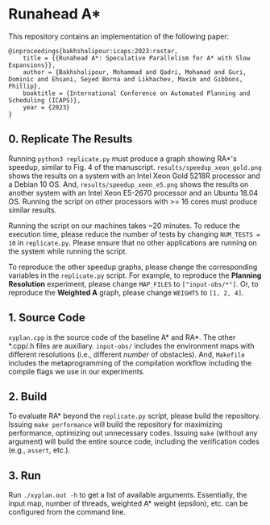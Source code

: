 # Runahead A\*

This repository contains an implementation of the following paper:

```
@inproceedings{bakhshalipour:icaps:2023:rastar,
    title = {{Runahead A*: Speculative Parallelism for A* with Slow Expansions}},
    author = {Bakhshalipour, Mohammad and Qadri, Mohamad and Guri, Dominic and Ehsani, Seyed Borna and Likhachev, Maxim and Gibbons, Phillip},
    booktitle = {International Conference on Automated Planning and Scheduling (ICAPS)},
    year = {2023}
}
```

## 0. Replicate The Results
Running `python3 replicate.py` must produce a graph showing RA\*'s speedup, similar to Fig. 4 of the manuscript. `results/speedup_xeon_gold.png` shows the results on a system with an Intel Xeon Gold 5218R processor and a Debian 10 OS. And, `results/speedup_xeon_e5.png` shows the results on another system with an Intel Xeon E5-2670 processor and an Ubuntu 18.04 OS. Running the script on other processors with >= 16 cores must produce similar results.

Running the script on our machines takes ~20 minutes. To reduce the execution time, please reduce the number of tests by changing `NUM_TESTS = 10` in `replicate.py`. Please ensure that no other applications are running on the system while running the script.

To reproduce the other speedup graphs, please change the corresponding variables in the `replicate.py` script. For example, to reproduce the **Planning Resolution** experiment, please change `MAP_FILES` to `["input-obs/*"]`. Or, to reproduce the **Weighted A** graph, please change `WEIGHTS` to `[1, 2, 4]`.

## 1. Source Code
`xyplan.cpp` is the source code of the baseline A\* and RA\*. The other \*.cpp/.h files are auxiliary. `input-obs/` includes the environment maps with different resolutions (i.e., different _number_ of obstacles). And, `Makefile` includes the metaprogramming of the compilation workflow including the compile flags we use in our experiments.

## 2. Build
To evaluate RA\* beyond the `replicate.py` script, please build the repository. Issuing `make performance` will build the repository for maximizing performance, optimizing out unnecessary codes. Issuing `make` (without any argument) will build the entire source code, including the verification codes (e.g., `assert`, etc.).

## 3. Run
Run `./xyplan.out -h` to get a list of available arguments. Essentially, the input map, number of threads, weighted A\* weight (epsilon), etc. can be configured from the command line.
